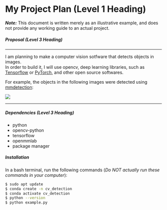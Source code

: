 # **My Project Plan (Level 1 Heading)**

***Note:*** This document is written merely as an illustrative example, and does not provide any working guide to an actual project.

##### **Proposal (Level 3 Heading)**
---
I am planning to make a computer vision sotfware that detects objects in images.  
In order to build it, I will use opencv, deep learning libraries, such as [Tensorflow](https://www.tensorflow.org/?hl=ko) or [PyTorch](https://pytorch.org/), and other open source softwares. 

For example, the objects in the following images were detected using [mmdetection](https://github.com/open-mmlab/mmdetection):  

![](https://user-images.githubusercontent.com/12907710/137271636-56ba1cd2-b110-4812-8221-b4c120320aa9.png)

---

##### **Dependencies (Level 3 Heading)**
- python
- opencv-python
- tensorflow
- openmmlab
- package manager

##### **Installation**

In a bash terminal, run the following commands (*Do NOT actually run these commands in your computer*):

```sh
$ sudo apt update
$ conda create -n cv_detection
$ conda activate cv_detection
$ python --version
$ python example.py
```




